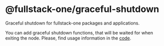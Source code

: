 # @fullstack-one/graceful-shutdown
Graceful shutdown for fullstack-one packages and applications.

You can add graceful shutdown functions, that will be waited for when exiting the node. Please, find usage information in the [code](lib/index.ts).

